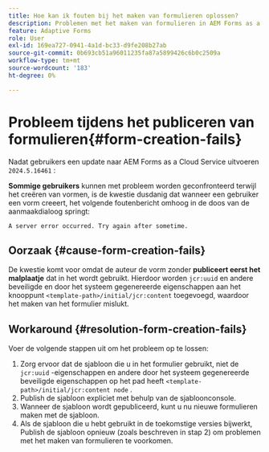 ```yaml
---
title: Hoe kan ik fouten bij het maken van formulieren oplossen?
description: Problemen met het maken van formulieren in AEM Forms as a Cloud Service-omgeving oplossen.
feature: Adaptive Forms
role: User
exl-id: 169ea727-0941-4a1d-bc33-d9fe208b27ab
source-git-commit: 0b693cb51a96011235fa87a5899426c6b0c2509a
workflow-type: tm+mt
source-wordcount: '183'
ht-degree: 0%

---
```


# Probleem tijdens het publiceren van formulieren{#form-creation-fails}

Nadat gebruikers een update naar AEM Forms as a Cloud Service uitvoeren `2024.5.16461` :

**Sommige gebruikers** kunnen met probleem worden geconfronteerd terwijl het creëren van vormen, is de kwestie dusdanig dat wanneer een gebruiker een vorm creeert, het volgende foutenbericht omhoog in de doos van de aanmaakdialoog springt:

`A server error occurred. Try again after sometime.`

## Oorzaak {#cause-form-creation-fails}

De kwestie komt voor omdat de auteur de vorm zonder **publiceert eerst het malplaatje** dat in het wordt gebruikt. Hierdoor worden `jcr:uuid` en andere beveiligde en door het systeem gegenereerde eigenschappen aan het knooppunt `<template-path>/initial/jcr:content` toegevoegd, waardoor het maken van het formulier mislukt.

## Workaround {#resolution-form-creation-fails}

Voer de volgende stappen uit om het probleem op te lossen:

1. Zorg ervoor dat de sjabloon die u in het formulier gebruikt, niet de `jcr:uuid` -eigenschappen en andere door het systeem gegenereerde beveiligde eigenschappen op het pad heeft `<template-path>/initial/jcr:content node` .
1. Publish de sjabloon expliciet met behulp van de sjabloonconsole.
1. Wanneer de sjabloon wordt gepubliceerd, kunt u nu nieuwe formulieren maken met de sjabloon.
1. Als de sjabloon die u hebt gebruikt in de toekomstige versies bijwerkt, Publish de sjabloon opnieuw (zoals beschreven in stap 2) om problemen met het maken van formulieren te voorkomen.


<!--

# Issue {#form-creation-fails}

After updating to AEM Forms as a Cloud Service version `2024.5.16461.20240524T172309Z`, When a user publishes a form using an unpublished template, it fails to create a form and shows an error:

`Property is protected: jcr:uuid = 09e0d6be-f619-4405-b021-27eb1c5326d3`

## Solution {#troubleshoot-form-creation-fails}

To resolve the issue, perform the following workaround steps:

1. Publish the template explicitly using the template console.
    
    >[!NOTE]
    > Prior to this step ensure that the (unpublished) template does not have `jcr:uuid` and other system generated properties under the initial content's `jcr:content node`. To sort out it, first, sanitize the template to publish it explicitly.

    >[!NOTE]
    > This action doesn't replicate the initial content node.
1. Now, when your template is published, try creating new forms using the template.
1. If the template is changed in the future, publish it again as mentioned in the step 1.

-->
